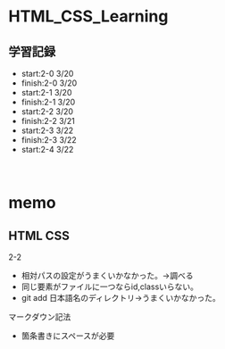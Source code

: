 HTML_CSS_Learning
==================

学習記録
----------------


- start:2-0 3/20
- finish:2-0 3/20
- start:2-1 3/20
- finish:2-1 3/20
- start:2-2 3/20
- finish:2-2 3/21
- start:2-3 3/22
- finish:2-3 3/22
- start:2-4 3/22


<br>


memo
====
HTML CSS
--------------

2-2<br> 
- 相対パスの設定がうまくいかなかった。→調べる
- 同じ要素がファイルに一つならid,classいらない。
- git add 日本語名のディレクトリ→うまくいかなかった。

マークダウン記法
- 箇条書きにスペースが必要　　　
